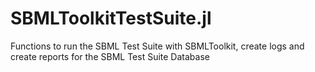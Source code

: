 # SBMLToolkitTestSuite.jl
Functions to run the SBML Test Suite with SBMLToolkit, create logs and create reports for the SBML Test Suite Database
